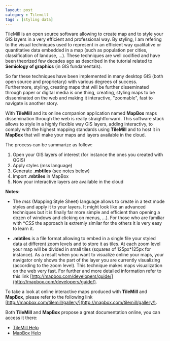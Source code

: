 ```yaml
---
layout: post
category : Tilemill
tags : [styling data]
---
```


TileMill is an open source software allowing to create map and to style your GIS layers in a very efficient and professional way.
By styling, I am refering to the visual techniques used to represent in an efficient way qualitative or quantitative data embedded in a map (such as population per cities, classification of landuse, ...). These techniques are well codified and have been theorized few decades ago as described in the tutorial related to **Semiology of graphics** (in GIS fundamentals).

So far these techniques have been implemented in many desktop GIS (both open source and proprietary) with various degrees of success. Furthermore, styling, creating maps that will be further disseminated through paper or digital media is one thing, creating, styling maps to be disseminated on the web and  making it interactive, "zoomable", fast to navigate is another story.

With **TileMill** and its online companion application named **MapBox** maps dissemination through the web is really straightforward. This software stack allows to style in a highly flexible way GIS layers, adding interactivy, to comply with the highest mapping standards using **TileMill** and to host it in **MapBox** that will make your maps and layers available in the cloud.  

The process can be summarize as follow:
1. Open your GIS layers of interest (for instance the ones you created with QGIS)
2. Apply styles (mss language)
3. Generate **.mbtiles** (see notes below)
4. Import **.mbtiles** in MapBox
5. Now your interactive layers are available in the cloud

**Notes:**

* The *mss* (Mapping Style Sheet) language allows to create in a text mode styles and apply it to your layers. It might look like an advanced techniques but it is finally far more simple and efficient than opening a dozen of windows and clicking on menus, ...). For those who are familiar with **CSS* the approach is extremly similar for the others it is very easy to learn it.

* **.mbtiles** is a file format allowing to embed in a single file your styled data at different zoom levels and to store it as tiles. At each zoom level your map will be divided in small tiles (squares of 125px*125px for instance). As a result when you want to visualize online your maps, your navigator only shows the part of the layer you are currently visualizing (according to the zoom level). This technique makes maps visualization on the web very fast. For further and more detailed information refer to this link [http://mapbox.com/developers/guide/](http://mapbox.com/developers/guide/). 

To take a look at online interactive maps produced with **TileMill** and **MapBox**, please refer to the following link [http://mapbox.com/tilemill/gallery/](http://mapbox.com/tilemill/gallery/). 

Both **TileMill** and **MapBox** propose a great documentation online, you can access it there:
* [TileMill Help](http://mapbox.com/tilemill/docs/)
* [MapBox Help](http://mapbox.com)

